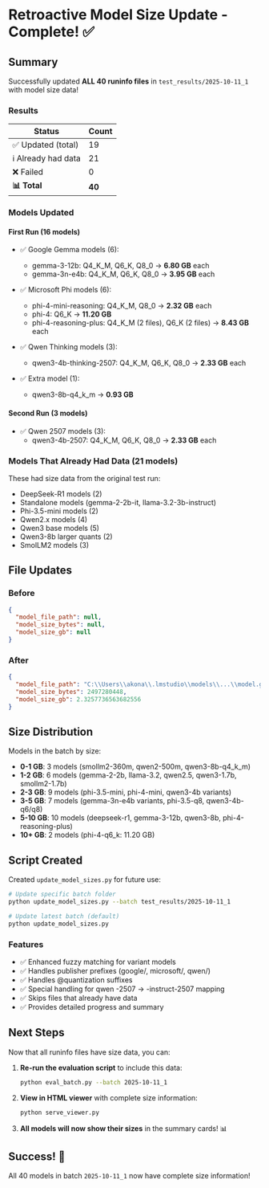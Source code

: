# Retroactive Model Size Update - Complete! ✅

## Summary

Successfully updated **ALL 40 runinfo files** in `test_results/2025-10-11_1` with model size data!

### Results

| Status | Count |
|--------|-------|
| ✅ Updated (total) | 19 |
| ℹ️  Already had data | 21 |
| ❌ Failed | 0 |
| **📊 Total** | **40** |

### Models Updated

#### First Run (16 models)
- ✅ Google Gemma models (6):
  - gemma-3-12b: Q4_K_M, Q6_K, Q8_0 → **6.80 GB** each
  - gemma-3n-e4b: Q4_K_M, Q6_K, Q8_0 → **3.95 GB** each

- ✅ Microsoft Phi models (6):
  - phi-4-mini-reasoning: Q4_K_M, Q8_0 → **2.32 GB** each
  - phi-4: Q6_K → **11.20 GB**
  - phi-4-reasoning-plus: Q4_K_M (2 files), Q6_K (2 files) → **8.43 GB** each

- ✅ Qwen Thinking models (3):
  - qwen3-4b-thinking-2507: Q4_K_M, Q6_K, Q8_0 → **2.33 GB** each

- ✅ Extra model (1):
  - qwen3-8b-q4_k_m → **0.93 GB**

#### Second Run (3 models)
- ✅ Qwen 2507 models (3):
  - qwen3-4b-2507: Q4_K_M, Q6_K, Q8_0 → **2.33 GB** each

### Models That Already Had Data (21 models)
These had size data from the original test run:
- DeepSeek-R1 models (2)
- Standalone models (gemma-2-2b-it, llama-3.2-3b-instruct)
- Phi-3.5-mini models (2)
- Qwen2.x models (4)
- Qwen3 base models (5)
- Qwen3-8b larger quants (2)
- SmolLM2 models (3)

## File Updates

### Before
```json
{
  "model_file_path": null,
  "model_size_bytes": null,
  "model_size_gb": null
}
```

### After
```json
{
  "model_file_path": "C:\\Users\\akona\\.lmstudio\\models\\...\\model.gguf",
  "model_size_bytes": 2497280448,
  "model_size_gb": 2.3257736563682556
}
```

## Size Distribution

Models in the batch by size:
- **0-1 GB**: 3 models (smollm2-360m, qwen2-500m, qwen3-8b-q4_k_m)
- **1-2 GB**: 6 models (gemma-2-2b, llama-3.2, qwen2.5, qwen3-1.7b, smollm2-1.7b)
- **2-3 GB**: 9 models (phi-3.5-mini, phi-4-mini, qwen3-4b variants)
- **3-5 GB**: 7 models (gemma-3n-e4b variants, phi-3.5-q8, qwen3-4b-q6/q8)
- **5-10 GB**: 10 models (deepseek-r1, gemma-3-12b, qwen3-8b, phi-4-reasoning-plus)
- **10+ GB**: 2 models (phi-4-q6_k: 11.20 GB)

## Script Created

Created `update_model_sizes.py` for future use:
```bash
# Update specific batch folder
python update_model_sizes.py --batch test_results/2025-10-11_1

# Update latest batch (default)
python update_model_sizes.py
```

### Features
- ✅ Enhanced fuzzy matching for variant models
- ✅ Handles publisher prefixes (google/, microsoft/, qwen/)
- ✅ Handles @quantization suffixes
- ✅ Special handling for qwen -2507 → -instruct-2507 mapping
- ✅ Skips files that already have data
- ✅ Provides detailed progress and summary

## Next Steps

Now that all runinfo files have size data, you can:

1. **Re-run the evaluation script** to include this data:
   ```bash
   python eval_batch.py --batch 2025-10-11_1
   ```

2. **View in HTML viewer** with complete size information:
   ```bash
   python serve_viewer.py
   ```

3. **All models will now show their sizes** in the summary cards! 📊

## Success! 🎉

All 40 models in batch `2025-10-11_1` now have complete size information!
